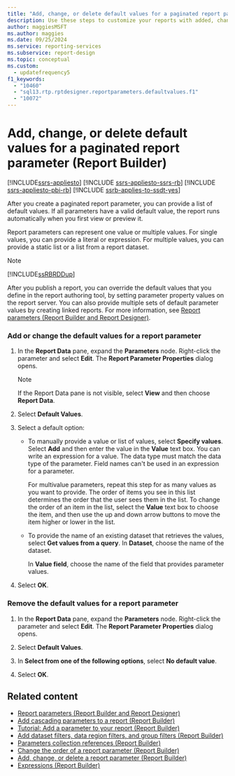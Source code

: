 ```yaml
---
title: "Add, change, or delete default values for a paginated report parameter"
description: Use these steps to customize your reports with added, changed, or deleted  default values for paginated report parameters.
author: maggiesMSFT
ms.author: maggies
ms.date: 09/25/2024
ms.service: reporting-services
ms.subservice: report-design
ms.topic: conceptual
ms.custom:
  - updatefrequency5
f1_keywords:
  - "10460"
  - "sql13.rtp.rptdesigner.reportparameters.defaultvalues.f1"
  - "10072"
---
```


# Add, change, or delete default values for a paginated report parameter (Report Builder)

[!INCLUDE[ssrs-appliesto](../../includes/ssrs-appliesto.md)] [!INCLUDE [ssrs-appliesto-ssrs-rb](../../includes/ssrs-appliesto-ssrs-rb.md)] [!INCLUDE [ssrs-appliesto-pbi-rb](../../includes/ssrs-appliesto-pbi-rb.md)] [!INCLUDE [ssrb-applies-to-ssdt-yes](../../includes/ssrb-applies-to-ssdt-yes.md)]

  After you create a paginated report parameter, you can provide a list of default values. If all parameters have a valid default value, the report runs automatically when you first view or preview it.  
  
 Report parameters can represent one value or multiple values. For single values, you can provide a literal or expression. For multiple values, you can provide a static list or a list from a report dataset.  
  
> [!NOTE]  
>  [!INCLUDE[ssRBRDDup](../../includes/ssrbrddup-md.md)]  
  
 After you publish a report, you can override the default values that you define in the report authoring tool, by setting parameter property values on the report server. You can also provide multiple sets of default parameter values by creating linked reports. For more information, see [Report parameters &#40;Report Builder and Report Designer&#41;](../../reporting-services/report-design/report-parameters-report-builder-and-report-designer.md).  
  
### Add or change the default values for a report parameter  
  
1.  In the **Report Data** pane, expand the **Parameters** node. Right-click the parameter and select **Edit**. The **Report Parameter Properties** dialog opens.  
  
    > [!NOTE]  
    >  If the Report Data pane is not visible, select **View** and then choose **Report Data**.  
  
1.  Select **Default Values**.  
  
1.  Select a default option:  
  
    -   To manually provide a value or list of values, select **Specify values**. Select **Add** and then enter the value in the **Value** text box. You can write an expression for a value. The data type must match the data type of the parameter. Field names can't be used in an expression for a parameter.  
  
         For multivalue parameters, repeat this step for as many values as you want to provide. The order of items you see in this list determines the order that the user sees them in the list. To change the order of an item in the list, select the **Value** text box to choose the item, and then use the up and down arrow buttons to move the item higher or lower in the list.  
  
    -   To provide the name of an existing dataset that retrieves the values, select **Get values from a query**. In **Dataset**, choose the name of the dataset.  
  
         In **Value field**, choose the name of the field that provides parameter values.  
  
1.  Select **OK**.
  
### Remove the default values for a report parameter  
  
1.  In the **Report Data** pane, expand the **Parameters** node. Right-click the parameter and select **Edit**. The **Report Parameter Properties** dialog opens.  
  
1.  Select **Default Values**.  
  
1.  In **Select from one of the following options**, select **No default value**.  
  
1.  Select **OK**.
  
## Related content

- [Report parameters &#40;Report Builder and Report Designer&#41;](../../reporting-services/report-design/report-parameters-report-builder-and-report-designer.md)
- [Add cascading parameters to a report &#40;Report Builder&#41;](../../reporting-services/report-design/add-cascading-parameters-to-a-report-report-builder-and-ssrs.md)
- [Tutorial: Add a parameter to your report &#40;Report Builder&#41;](../../reporting-services/tutorial-add-a-parameter-to-your-report-report-builder.md)
- [Add dataset filters, data region filters, and group filters &#40;Report Builder&#41;](../../reporting-services/report-design/add-dataset-filters-data-region-filters-and-group-filters.md)
- [Parameters collection references &#40;Report Builder&#41;](../../reporting-services/report-design/built-in-collections-parameters-collection-references-report-builder.md)
- [Change the order of a report parameter &#40;Report Builder&#41;](../../reporting-services/report-design/change-the-order-of-a-report-parameter-report-builder-and-ssrs.md)
- [Add, change, or delete a report parameter &#40;Report Builder&#41;](../../reporting-services/report-design/add-change-or-delete-a-report-parameter-report-builder-and-ssrs.md)
- [Expressions &#40;Report Builder&#41;](../../reporting-services/report-design/expressions-report-builder-and-ssrs.md)
